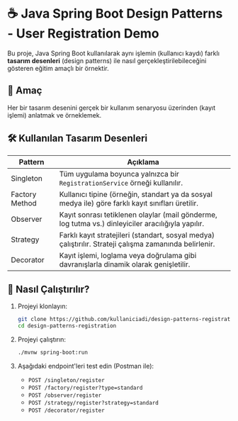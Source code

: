
# ☕ Java Spring Boot Design Patterns - User Registration Demo

Bu proje, Java Spring Boot kullanılarak aynı işlemin (kullanıcı kaydı) farklı **tasarım desenleri** (design patterns) ile nasıl gerçekleştirilebileceğini gösteren eğitim amaçlı bir örnektir.

## 🎯 Amaç

Her bir tasarım desenini gerçek bir kullanım senaryosu üzerinden (kayıt işlemi) anlatmak ve örneklemek.

## 🛠️ Kullanılan Tasarım Desenleri

| Pattern        | Açıklama |
|----------------|----------|
| Singleton      | Tüm uygulama boyunca yalnızca bir `RegistrationService` örneği kullanılır. |
| Factory Method | Kullanıcı tipine (örneğin, standart ya da sosyal medya ile) göre farklı kayıt sınıfları üretilir. |
| Observer       | Kayıt sonrası tetiklenen olaylar (mail gönderme, log tutma vs.) dinleyiciler aracılığıyla yapılır. |
| Strategy       | Farklı kayıt stratejileri (standart, sosyal medya) çalıştırılır. Strateji çalışma zamanında belirlenir. |
| Decorator      | Kayıt işlemi, loglama veya doğrulama gibi davranışlarla dinamik olarak genişletilir. |


## 🚀 Nasıl Çalıştırılır?

1. Projeyi klonlayın:
   ```bash
   git clone https://github.com/kullaniciadi/design-patterns-registration.git
   cd design-patterns-registration
   ```

2. Projeyi çalıştırın:
   ```bash
   ./mvnw spring-boot:run
   ```

3. Aşağıdaki endpoint'leri test edin (Postman ile):

   - `POST /singleton/register`
   - `POST /factory/register?type=standard`
   - `POST /observer/register`
   - `POST /strategy/register?strategy=standard`
   - `POST /decorator/register`

